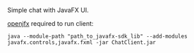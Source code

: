 Simple chat with JavaFX UI.

[openjfx](https://openjfx.io/) required to run client:
```
java --module-path "path_to_javafx-sdk_lib" --add-modules javafx.controls,javafx.fxml -jar ChatClient.jar
```